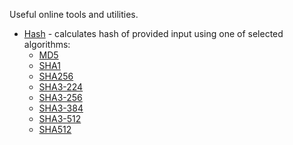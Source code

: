 
Useful online tools and utilities.

- [Hash](https://toolity.github.io/hash) - calculates hash of provided input using one of selected algorithms:
   - [MD5](https://toolity.github.io/hash#MD5)
   - [SHA1](https://toolity.github.io/hash#SHA1)
   - [SHA256](https://toolity.github.io/hash#SHA256)
   - [SHA3-224](https://toolity.github.io/hash#SHA3-224)
   - [SHA3-256](https://toolity.github.io/hash#SHA3-256)
   - [SHA3-384](https://toolity.github.io/hash#SHA3-384)
   - [SHA3-512](https://toolity.github.io/hash#SHA3-512)
   - [SHA512](https://toolity.github.io/hash#SHA512)